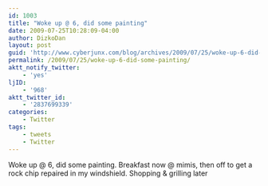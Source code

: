 ```yaml
---
id: 1003
title: "Woke up @ 6, did some painting"
date: 2009-07-25T10:28:09-04:00
author: DizkoDan
layout: post
guid: 'http://www.cyberjunx.com/blog/archives/2009/07/25/woke-up-6-did-some-painting/'
permalink: /2009/07/25/woke-up-6-did-some-painting/
aktt_notify_twitter:
    - 'yes'
ljID:
    - '968'
aktt_twitter_id:
    - '2837699339'
categories:
    - Twitter
tags:
    - tweets
    - Twitter
---
```


Woke up @ 6, did some painting. Breakfast now @ mimis, then off to get a rock chip repaired in my windshield. Shopping &amp; grilling later